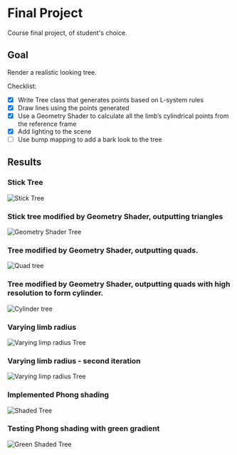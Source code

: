 # Final Project

Course final project, of student's choice.

## Goal

Render a realistic looking tree.

Checklist:
- [x] Write Tree class that generates points based on L-system rules
- [x] Draw lines using the points generated
- [X] Use a Geometry Shader to calculate all the limb’s cylindrical points from the reference frame
- [X] Add lighting to the scene
- [ ] Use bump mapping to add a bark look to the tree

## Results

### Stick Tree

![Stick Tree](/Final_Project-WIP/StickTree.png)

### Stick tree modified by Geometry Shader, outputting triangles

![Geometry Shader Tree](/Final_Project-WIP/GeometryShaderTree.JPG)

### Tree modified by Geometry Shader, outputting quads.

![Quad tree](/Final_Project-WIP/ColorGradientTree.png)

### Tree modified by Geometry Shader, outputting quads with high resolution to form cylinder.

![Cylinder tree](/Final_Project-WIP/CylinderLimbsAndNormalColor.png)

### Varying limb radius

![Varying limp radius Tree](/Final_Project-WIP/VaryingRadiusTree.JPG)

### Varying limb radius - second iteration

![Varying limp radius Tree](/Final_Project-WIP/SecondIterationRadiusTree.JPG)

### Implemented Phong shading

![Shaded Tree](/Final_Project-WIP/ShadedTree.JPG)

### Testing Phong shading with green gradient

![Green Shaded Tree](/Final_Project-WIP/GreenShaded.JPG)